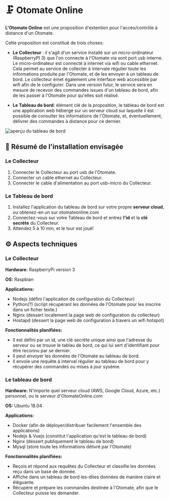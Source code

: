 # 🗜️ Otomate Online
**L'Otomate Online** est une proposition d'extention pour l'accès/contrôle à distance d'un Otomate.

Cette proposition est constitué de trois choses:
- **Le Collecteur** : il s'agit d'un service installé sur un micro-ordinateur (RaspberryPI 3) que l'on connecte à l'Otomate via sont port usb interne. Le micro-ordinateur est connecté à internet via wifi ou cable ethernet. Cela permet au service de collecter à intervale régulier toute les informations produite par l'Otomate, et de les envoyer à un tableau de bord. Le collecteur émet également une interface web accessible par wifi afin de le configurer. Dans une version futur, le service sera en mesure de recevoir des commandes issues d'un tableau de bord, afin de les passer à l'Otomate pour qu'elles soit réalisé.

- **Le Tableau de bord**: élément clé de la proposition, le tableau de bord est une application web hébergé sur un serveur cloud sur laquelle il est possible de consulter les informations de l'Otomate, et, éventuellement, délivrer des commandes à distance pour ce dernier.

![aperçu du tableau de bord](https://i.ibb.co/6sk64vQ/7cd818f022fb4daca979c7265495b3cf.png)

## 🧭 Résumé de l'installation envisagée
### Le Collecteur
1. Connecter le Collecteur au port usb de l'Otomate.
1. Connecter un cable ethernet au Collecteur.
1. Connecter le cable d'alimentation au port usb-micro du Collecteur.

### Le Tableau de bord
1. Installez l'application du tableau de bord sur votre propre **serveur cloud**, ou obtenez-en un sur otomateonline.com
1. Connectez-vous sur votre Tableau de bord et entrez **l'id** et la **clé secrète** du Collecteur.
1. Attendez 5 à 10 min, et le tour est joué! 

## ⚙️ Aspects techniques

### Le Collecteur
**Hardware:** RaspberryPi version 3

**OS:** Raspbian

**Applications:**
- Nodejs (défini l'application de configuration du Collecteur)
- Python(?) (script récupérant les données de l'Otomate pour les inscrire dans un ficher texte.)  
- Nginx (dessert localement la page web de configuration du collecteur)
- Hostapd (dessert la page web de configuration à travers un wifi hotspot)

**Fonctionnalités planifiées:**
- Il est défini par un id, une clé secrète unique ainsi que l'adresse du serveur ou se trouve le tablau de bord, ce qui lui sert d'identifiant pour être reconnu par se dernier.
- Il peut envoyer les données de l'Otomate au tableau de bord.
- Il envoie une requête à interval régulier au tableau de bord pour y récupérer des commandes ou mises à jour sysème.

### Le tableau de bord
**Hardware:** N'importe quel serveur cloud (AWS, Google Cloud, Azure, etc.) personnel, ou le serveur d'OtomateOnline.com

**OS:** Ubuntu 18.04

**Applications:**
- Docker (afin de déployer/distribuer facilement l'ensemble des applications)
- Nodejs & Vuejs (constitut l'application qu'est le tableau de bord)
- Nginx (dessert publiquement le tableau de bord)
- Mysql (store toute les informations délivré par l'Otomate)

**Fonctionnalités planifiées:**
- Reçois et répond aux requêtes du Collecteur et classifie les données reçu dans un base de donnée.
- Affiche dans un tableau de bord les-dites données de manière claire et éléguante.
- Récupère et prépare les commandes destinée à l'Otomate, afin que le Collecteur puisse les demander.

